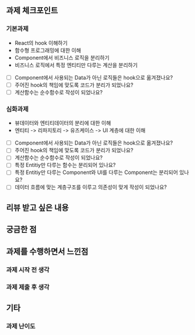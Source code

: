 ## 과제 체크포인트

### 기본과제

- React의 hook 이해하기
- 함수형 프로그래밍에 대한 이해
- Component에서 비즈니스 로직을 분리하기
- 비즈니스 로직에서 특정 엔티티만 다루는 계산을 분리하기

- [ ] Component에서 사용되는 Data가 아닌 로직들은 hook으로 옮겨졌나요?
- [ ] 주어진 hook의 책임에 맞도록 코드가 분리가 되었나요?
- [ ] 계산함수는 순수함수로 작성이 되었나요?

### 심화과제

- 뷰데이터와 엔티티데이터의 분리에 대한 이해
- 엔티티 -> 리파지토리 -> 유즈케이스 -> UI 계층에 대한 이해

- [ ] Component에서 사용되는 Data가 아닌 로직들은 hook으로 옮겨졌나요?
- [ ] 주어진 hook의 책임에 맞도록 코드가 분리가 되었나요?
- [ ] 계산함수는 순수함수로 작성이 되었나요?
- [ ] 특정 Entitiy만 다루는 함수는 분리되어 있나요?
- [ ] 특정 Entitiy만 다루는 Component와 UI를 다루는 Component는 분리되어 있나요?
- [ ] 데이터 흐름에 맞는 계층구조를 이루고 의존성이 맞게 작성이 되었나요?

## 리뷰 받고 싶은 내용

<!-- 리뷰 받고 싶은 내용을 남겨주세요 -->

## 궁금한 점

<!-- 궁금한 점이 있으면 남겨주세요 -->

## 과제를 수행하면서 느낀점

### 과제 시작 전 생각

<!-- 과제 시작 전에 느꼈던 것들을 자유롭게 남겨주세요 -->

### 과제 제출 후 생각

<!-- 과제를 하면서 느낀 점을 남겨주세요 -->

## 기타

### 과제 난이도

<!-- 본인이 느낀 과제 난이도를 5점 만점으로 표현해주세요 -->

